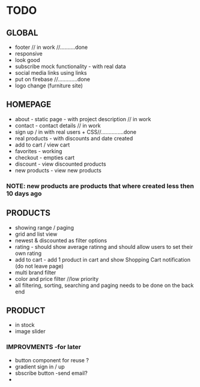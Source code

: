 # TODO

## GLOBAL
* footer // in work //..........done
* responsive
* look good
* subscribe mock functionality - with real data
* social media links using links 
* put on firebase //.............done
* logo change (furniture site)



## HOMEPAGE
* about - static page - with project description // in work
* contact - contact details // in work
* sign up / in with real users + CSS//...............done
* real products - with discounts and date created
* add to cart / view cart
* favorites - working
* checkout - empties cart
* discount - view discounted products
* new products - view new products

### NOTE: new products are products that where created less then 10 days ago


## PRODUCTS
* showing range / paging
* grid and list view
* newest & discounted as filter options
* rating - should show average ratinng and should allow users to set their own rating
* add to cart - add 1 product in cart and show Shopping Cart notification (do not leave page)
* multi brand filter
* color and price filter //low priority
* all filtering, sorting, searching and paging needs to be done on the back end

## PRODUCT
* in stock
* image slider


### IMPROVMENTS -for later
* button component for reuse ?
* gradient sign in / up 
* sbscribe button -send email?
* 

